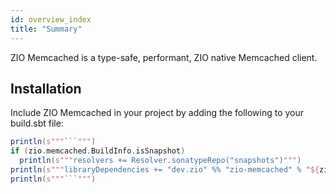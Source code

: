 ```yaml
---
id: overview_index
title: "Summary"
---
```


ZIO Memcached is a type-safe, performant, ZIO native Memcached client.

## Installation

Include ZIO Memcached in your project by adding the following to your build.sbt file:

```scala mdoc:passthrough
println(s"""```""")
if (zio.memcached.BuildInfo.isSnapshot)
  println(s"""resolvers += Resolver.sonatypeRepo("snapshots")""")
println(s"""libraryDependencies += "dev.zio" %% "zio-memcached" % "${zio.memcached.BuildInfo.version}"""")
println(s"""```""")
```
